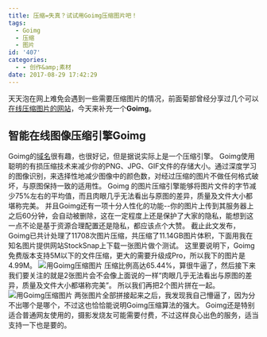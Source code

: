 ```yaml
---
title: 压缩=失真？试试用Goimg压缩图片吧！
tags:
  - Goimg
  - 压缩
  - 图片
id: '407'
categories:
  - - 创作&amp;素材
date: 2017-08-29 17:42:29
---
```


天天泡在网上难免会遇到一些需要压缩图片的情况，前面菊部曾经分享过几个可以[在线压缩图片的网站](https://www.jubuzz.com/share/26.html)，今天来补充一个**Goimg**。

## 智能在线图像压缩引擎Goimg

Goimg的[域名](https://goimg.io/)很有趣，也很好记，但是据说实际上是一个压缩引擎。 Goimg使用聪明的有损压缩技术来减少你的PNG、JPG、GIF文件的存储大小。通过深度学习的图像识别，来选择性地减少图像中的颜色数，对经过压缩的图片不做任何格式破坏，与原图保持一致的适用性。 Goimg 的图片压缩引擎能够将图片文件的字节减少75%左右的平均值，而且肉眼几乎无法看出与原图的差异，质量及文件大小都堪称完美。 并且Goimg还有一项十分人性化的功能--你的图片上传到其服务器上之后60分钟，会自动被删除，这在一定程度上还是保护了大家的隐私，能想到这一点不论是基于资源合理配置还是隐私，都应该点个大赞。 截止此文发布，Goimg已共计处理了11708次图片压缩，共压缩了11.14GB图片体积，下面用我在知名图片提供网站StockSnap上下载一张图片做个测试。 这里要说明下，Goimg免费版本支持5M以下的文件压缩，更大的需要升级成Pro，所以我下的图片是4.99M。 ![用Goimg压缩图片](https://s1.simimg.com/2017/08/29/ZJDQ.png) 压缩比例高达65.44%，算很牛逼了，然后接下来我们要关注的就是2张图片会不会像上面说的一样“肉眼几乎无法看出与原图的差异，质量及文件大小都堪称完美”。 所以我们再把2个图片拼在一起。 ![用Goimg压缩图片](https://s1.simimg.com/2017/08/29/ZZb2.jpg) 两张图片全部拼接起来之后，我发现我自己懵逼了，因为分不出哪个是哪个，不过这也恰恰能说明Goimg压缩算法的强大。 Goimg还是特别适合普通网友使用的，摄影发烧友可能需要付费，不过这样良心出色的服务，适当支持一下也是要的。